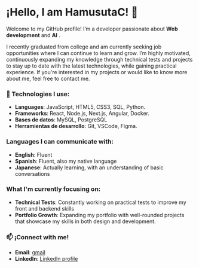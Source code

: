 # ¡Hello, I am HamusutaC! 🐹

Welcome to my GitHub profile! I’m a developer passionate about  **Web development** and **AI** .

I recently graduated from college and am currently seeking job opportunities where I can continue to learn and grow. I’m highly motivated, continuously expanding my knowledge through technical tests and projects to stay up to date with the latest technologies, while gaining practical experience. 
If you're interested in my projects or would like to know more about me, feel free to contact me. 


### 🚀 Technologies I use:
- **Languages**: JavaScript, HTML5, CSS3, SQL, Python.
- **Frameworks**: React, Node.js, Next.js, Angular, Docker.
- **Bases de datos**: MySQL, PostgreSQL
- **Herramientas de desarrollo**: Git, VSCode, Figma.

### Languages I can communicate with:
- **English**: Fluent 
- **Spanish**: Fluent, also my native language
- **Japanese**: Actually learning, with an understanding of basic conversations


### What I'm currently focusing on:
- **Technical Tests**: Constantly working on practical tests to improve my front and backend skills 
- **Portfolio Growth**: Expanding my portfolio with well-rounded projects that showcase my skills in both design and development.

### 📫 ¡Connect with me!
- **Email**: [gmail](mailto:cesar.cayetano.zevallos@gmail.com)
- **LinkedIn**: [LinkedIn profile](https://www.linkedin.com/in/cesar-cayetano-30434b1b0/)

